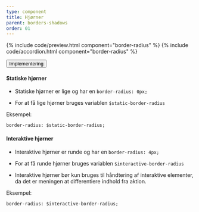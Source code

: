 ```yaml
---
type: component
title: Hjørner
parent: borders-shadows
order: 01
---
```


{% include code/preview.html component="border-radius" %}
{% include code/accordion.html component="border-radius" %}
<div class="accordion-bordered">
  <button class="button-unstyled accordion-button"
    aria-expanded="false" aria-controls="border-radius-docs">
    Implementering
  </button>
  <div id="border-radius-docs" class="accordion-content">
    <h4>Statiske hjørner</h4>
    <ul>
        <li><p>Statiske hjørner er lige og har en <code>border-radius: 0px;</code></p></li>
        <li><p>For at få lige hjørner bruges variablen <code>$static-border-radius</code></p></li>
    </ul>
    <p class="h5 mb-3">Eksempel:</p>
    <div class="code-highlight">
        <code>border-radius: $static-border-radius;</code>
    </div>
    <h4>Interaktive hjørner</h4>
    <ul>
        <li><p>Interaktive hjørner er runde og har en <code>border-radius: 4px;</code></p></li>
        <li><p>For at få runde hjørner bruges variablen <code>$interactive-border-radius</code></p></li>
        <li><p>Interaktive hjørner bør kun bruges til håndtering af interaktive elementer, da det er meningen at differentiere indhold fra aktion.</p></li>
    </ul>
    <p class="h5 mb-3">Eksempel:</p>
    <div class="code-highlight">
        <code>border-radius: $interactive-border-radius;</code>
    </div>
  </div>
</div>